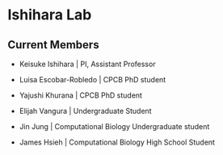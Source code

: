 # Ishihara Lab

## Current Members
- Keisuke Ishihara | PI, Assistant Professor
- Luisa Escobar-Robledo | CPCB PhD student
- Yajushi Khurana | CPCB PhD student
- Elijah Vangura | Undergraduate Student
- Jin Jung | Computational Biology Undergraduate student

- James Hsieh | Computational Biology High School Student
